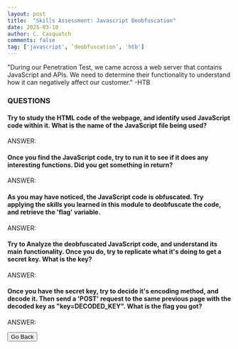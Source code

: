 ```yaml
---
layout: post
title:  "Skills Assessment: Javascript Deobfuscation"
date: 2025-03-10
author: C. Casquatch
comments: false
tag: ['javascript', ‘deobfuscation’, 'htb']
---
```


"During our Penetration Test, we came across a web server that contains JavaScript and APIs. We need to determine their functionality to understand how it can negatively affect our customer." -HTB

### QUESTIONS

#### Try to study the HTML code of the webpage, and identify used JavaScript code within it. What is the name of the JavaScript file being used?
ANSWER:

#### Once you find the JavaScript code, try to run it to see if it does any interesting functions. Did you get something in return?
ANSWER:

#### As you may have noticed, the JavaScript code is obfuscated. Try applying the skills you learned in this module to deobfuscate the code, and retrieve the 'flag' variable.
ANSWER:

#### Try to Analyze the deobfuscated JavaScript code, and understand its main functionality. Once you do, try to replicate what it's doing to get a secret key. What is the key?
ANSWER:

#### Once you have the secret key, try to decide it's encoding method, and decode it. Then send a 'POST' request to the same previous page with the decoded key as "key=DECODED_KEY". What is the flag you got?
ANSWER:



<button onclick="history.back()">Go Back</button>
